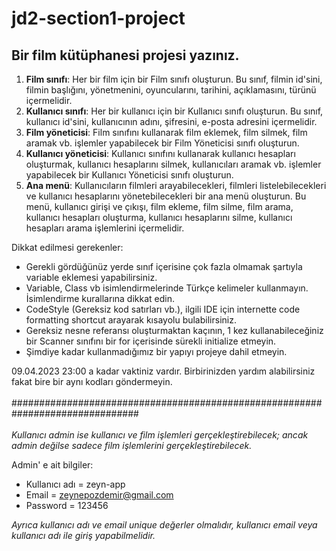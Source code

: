 # jd2-section1-project


## Bir film kütüphanesi projesi yazınız. 

1. **Film sınıfı**: Her bir film için bir Film sınıfı oluşturun. Bu sınıf, filmin id'sini, filmin başlığını, yönetmenini, oyuncularını, tarihini, açıklamasını, türünü  içermelidir.
2. **Kullanıcı sınıfı**: Her bir kullanıcı için bir Kullanıcı sınıfı oluşturun. Bu sınıf, kullanıcı id'sini, kullanıcının adını, şifresini, e-posta adresini içermelidir.
3. **Film yöneticisi**:  Film sınıfını kullanarak film eklemek, film silmek, film aramak vb. işlemler yapabilecek bir Film Yöneticisi sınıfı oluşturun.
4. **Kullanıcı yöneticisi**:  Kullanıcı sınıfını kullanarak kullanıcı hesapları oluşturmak, kullanıcı hesaplarını silmek, kullanıcıları aramak vb. işlemler yapabilecek bir Kullanıcı Yöneticisi sınıfı oluşturun.
5. **Ana menü**: Kullanıcıların filmleri arayabilecekleri, filmleri listelebilecekleri ve kullanıcı hesaplarını yönetebilecekleri bir ana menü oluşturun. Bu menü, kullanıcı girişi ve çıkışı, film ekleme, film silme, film arama, kullanıcı hesapları oluşturma, kullanıcı hesaplarını silme, kullanıcı hesapları arama işlemlerini içermelidir.




Dikkat edilmesi gerekenler:

- Gerekli gördüğünüz yerde sınıf içerisine çok fazla olmamak şartıyla variable eklemesi yapabilirsiniz.
- Variable, Class vb isimlendirmelerinde Türkçe kelimeler kullanmayın. İsimlendirme kurallarına dikkat edin.
- CodeStyle (Gereksiz kod satırları vb.), ilgili IDE için internette code formatting shortcut arayarak kısayolu bulabilirsiniz.
- Gereksiz nesne referansı oluşturmaktan kaçının, 1 kez kullanabileceğiniz bir Scanner sınıfını bir for içerisinde sürekli initialize etmeyin.
- Şimdiye kadar kullanmadığımız bir yapıyı projeye dahil etmeyin.

09.04.2023 23:00 a kadar vaktiniz vardır. Birbirinizden yardım alabilirsiniz fakat bire bir aynı kodları göndermeyin.
<br><br>###############################################################################<br><br>
<i> Kullanıcı admin ise kullanıcı ve film işlemleri gerçekleştirebilecek; ancak admin değilse sadece film işlemlerini gerçekleştirebilecek. </i>

Admin' e ait bilgiler: 
- Kullanıcı adı = zeyn-app
- Email = zeynepozdemir@gmail.com
- Password = 123456

<i> Ayrıca kullanıcı adı ve email unique değerler olmalıdır, kullanıcı email veya kullanıcı adı ile giriş yapabilmelidir.</i>
